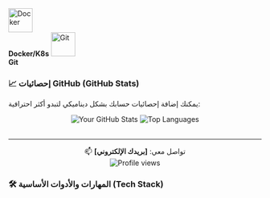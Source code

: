   </td>
    <td align="center" width="96">
      <img src="https://skillicons.dev/icons?i=docker" width="48" height="48" alt="Docker" />
      <br><strong>Docker/K8s</strong>
    </td>
    <td align="center" width="96">
      <img src="https://skillicons.dev/icons?i=git" width="48" height="48" alt="Git" />
      <br><strong>Git</strong>
    </td>
  </tr>
</table>

<br>

### 📈 إحصائيات GitHub (GitHub Stats)

يمكنك إضافة إحصائيات حسابك بشكل ديناميكي لتبدو أكثر احترافية:

<div align="center">
  <img src="https://github-readme-stats.vercel.app/api?username=[اسم_حسابك]&show_icons=true&theme=onedark&hide_border=true" alt="Your GitHub Stats" />
  <img src="https://github-readme-stats.vercel.app/api/top-langs/?username=[اسم_حسابك]&layout=compact&langs_count=6&theme=onedark&hide_border=true" alt="Top Languages" />
</div>

<br>

---

<div align="center">
  📫 تواصل معي: <strong>[بريدك الإلكتروني]</strong>
  <br>
  <img src="https://komarev.com/ghpvc/?username=[اسم_حسابك]&color=blue" alt="Profile views" />
</div>

### 🛠️ المهارات والأدوات الأساسية (Tech Stack)

  
